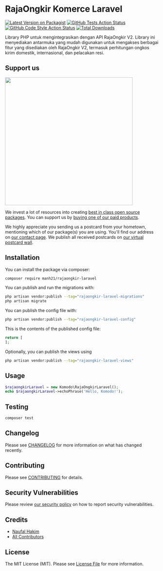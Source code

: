 # RajaOngkir Komerce Laravel

[![Latest Version on Packagist](https://img.shields.io/packagist/v/manh21/rajaongkir-laravel.svg?style=flat-square)](https://packagist.org/packages/manh21/rajaongkir-laravel)
[![GitHub Tests Action Status](https://img.shields.io/github/actions/workflow/status/manh21/rajaongkir-laravel/run-tests.yml?branch=main&label=tests&style=flat-square)](https://github.com/manh21/rajaongkir-laravel/actions?query=workflow%3Arun-tests+branch%3Amain)
[![GitHub Code Style Action Status](https://img.shields.io/github/actions/workflow/status/manh21/rajaongkir-laravel/fix-php-code-style-issues.yml?branch=main&label=code%20style&style=flat-square)](https://github.com/manh21/rajaongkir-laravel/actions?query=workflow%3A"Fix+PHP+code+style+issues"+branch%3Amain)
[![Total Downloads](https://img.shields.io/packagist/dt/manh21/rajaongkir-laravel.svg?style=flat-square)](https://packagist.org/packages/manh21/rajaongkir-laravel)

Library PHP untuk mengintegrasikan dengan API RajaOngkir V2. Library ini menyediakan antarmuka yang mudah digunakan untuk mengakses berbagai fitur yang disediakan oleh RajaOngkir V2, termasuk perhitungan ongkos kirim domestik, internasional, dan pelacakan resi.

## Support us

[<img src="https://github-ads.s3.eu-central-1.amazonaws.com/rajaongkir-laravel.jpg?t=1" width="419px" />](https://spatie.be/github-ad-click/rajaongkir-laravel)

We invest a lot of resources into creating [best in class open source packages](https://spatie.be/open-source). You can support us by [buying one of our paid products](https://spatie.be/open-source/support-us).

We highly appreciate you sending us a postcard from your hometown, mentioning which of our package(s) you are using. You'll find our address on [our contact page](https://spatie.be/about-us). We publish all received postcards on [our virtual postcard wall](https://spatie.be/open-source/postcards).

## Installation

You can install the package via composer:

```bash
composer require manh21/rajaongkir-laravel
```

You can publish and run the migrations with:

```bash
php artisan vendor:publish --tag="rajaongkir-laravel-migrations"
php artisan migrate
```

You can publish the config file with:

```bash
php artisan vendor:publish --tag="rajaongkir-laravel-config"
```

This is the contents of the published config file:

```php
return [
];
```

Optionally, you can publish the views using

```bash
php artisan vendor:publish --tag="rajaongkir-laravel-views"
```

## Usage

```php
$rajaongkirLaravel = new Komodo\RajaOngkirLaravel();
echo $rajaongkirLaravel->echoPhrase('Hello, Komodo!');
```

## Testing

```bash
composer test
```

## Changelog

Please see [CHANGELOG](CHANGELOG.md) for more information on what has changed recently.

## Contributing

Please see [CONTRIBUTING](CONTRIBUTING.md) for details.

## Security Vulnerabilities

Please review [our security policy](../../security/policy) on how to report security vulnerabilities.

## Credits

- [Naufal Hakim](https://github.com/manh21)
- [All Contributors](../../contributors)

## License

The MIT License (MIT). Please see [License File](LICENSE.md) for more information.
